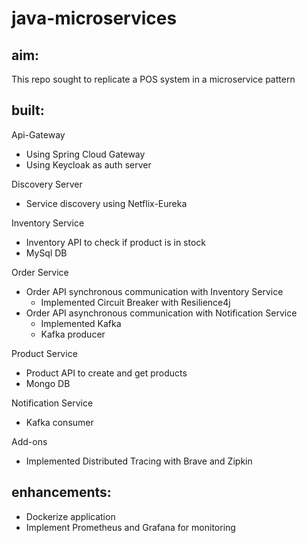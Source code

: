 # java-microservices

## aim:
This repo sought to replicate a POS system in a microservice pattern

## built:
Api-Gateway
  - Using Spring Cloud Gateway
  - Using Keycloak as auth server

Discovery Server
  - Service discovery using Netflix-Eureka

Inventory Service
  - Inventory API to check if product is in stock
  - MySql DB

Order Service
  - Order API synchronous communication with Inventory Service 
    - Implemented Circuit Breaker with Resilience4j
  - Order API asynchronous communication with Notification Service
    - Implemented Kafka 
    - Kafka producer

Product Service
  - Product API to create and get products
  - Mongo DB

Notification Service
  - Kafka consumer
  
Add-ons
  - Implemented Distributed Tracing with Brave and Zipkin

## enhancements:
- Dockerize application
- Implement Prometheus and Grafana for monitoring
